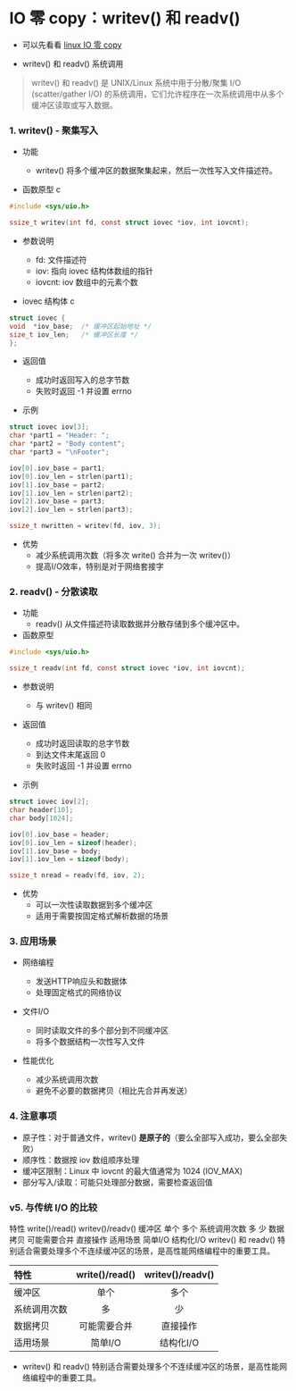 # IO 零 copy：writev() 和 readv()
*  可以先看看 [linux IO 零 copy](https://strikefreedom.top/archives/linux-io-stack-and-zero-copy)

* writev() 和 readv() 系统调用
> writev() 和 readv() 是 UNIX/Linux 系统中用于分散/聚集 I/O (scatter/gather I/O) 的系统调用，它们允许程序在一次系统调用中从多个缓冲区读取或写入数据。
### 1. writev() - 聚集写入
   * 功能
     * writev() 将多个缓冲区的数据聚集起来，然后一次性写入文件描述符。

* 函数原型
c
```c
#include <sys/uio.h>

ssize_t writev(int fd, const struct iovec *iov, int iovcnt);

```
* 参数说明
  * fd: 文件描述符
  * iov: 指向 iovec 结构体数组的指针
  * iovcnt: iov 数组中的元素个数

* iovec 结构体
c
```c
struct iovec {
void  *iov_base;  /* 缓冲区起始地址 */
size_t iov_len;   /* 缓冲区长度 */
};
```
* 返回值
  * 成功时返回写入的总字节数
  * 失败时返回 -1 并设置 errno

* 示例

```c
struct iovec iov[3];
char *part1 = "Header: ";
char *part2 = "Body content";
char *part3 = "\nFooter";

iov[0].iov_base = part1;
iov[0].iov_len = strlen(part1);
iov[1].iov_base = part2;
iov[1].iov_len = strlen(part2);
iov[2].iov_base = part3;
iov[2].iov_len = strlen(part3);

ssize_t nwritten = writev(fd, iov, 3);
```
* 优势
  * 减少系统调用次数（将多次 write() 合并为一次 writev()）
  * 提高I/O效率，特别是对于网络套接字

### 2. readv() - 分散读取
   * 功能
     * readv() 从文件描述符读取数据并分散存储到多个缓冲区中。
* 函数原型
```c
#include <sys/uio.h>

ssize_t readv(int fd, const struct iovec *iov, int iovcnt);
```
* 参数说明
  * 与 writev() 相同

* 返回值
  * 成功时返回读取的总字节数
  * 到达文件末尾返回 0
  * 失败时返回 -1 并设置 errno

* 示例
```c
struct iovec iov[2];
char header[10];
char body[1024];

iov[0].iov_base = header;
iov[0].iov_len = sizeof(header);
iov[1].iov_base = body;
iov[1].iov_len = sizeof(body);

ssize_t nread = readv(fd, iov, 2);
```
* 优势
  * 可以一次性读取数据到多个缓冲区
  * 适用于需要按固定格式解析数据的场景

### 3. 应用场景
   * 网络编程
     * 发送HTTP响应头和数据体
     * 处理固定格式的网络协议
   * 文件I/O
     * 同时读取文件的多个部分到不同缓冲区
     * 将多个数据结构一次性写入文件

* 性能优化
  * 减少系统调用次数
  * 避免不必要的数据拷贝（相比先合并再发送）

### 4. 注意事项
   * 原子性：对于普通文件，writev() **是原子的**（要么全部写入成功，要么全部失败）
   * 顺序性：数据按 iov 数组顺序处理
   * 缓冲区限制：Linux 中 iovcnt 的最大值通常为 1024 (IOV_MAX)
   * 部分写入/读取：可能只处理部分数据，需要检查返回值

### v5. 与传统 I/O 的比较
   特性	write()/read()	writev()/readv()
   缓冲区	单个	多个
   系统调用次数	多	少
   数据拷贝	可能需要合并	直接操作
   适用场景	简单I/O	结构化I/O
   writev() 和 readv() 特别适合需要处理多个不连续缓冲区的场景，是高性能网络编程中的重要工具。
   


|特性	|write()/read()	| writev()/readv() |
|:--------|:--------------:|:----------------:|
|缓冲区	|单个	|        多个        |
|系统调用次数	|多	|        少         |
|数据拷贝	|可能需要合并	|       直接操作       |
|适用场景	|简单I/O	|      结构化I/O      |

* writev() 和 readv() 特别适合需要处理多个不连续缓冲区的场景，是高性能网络编程中的重要工具。

